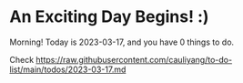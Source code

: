 # An Exciting Day Begins! :)

Morning! Today is 2023-03-17, and you have 0 things to do.

Check https://raw.githubusercontent.com/cauliyang/to-do-list/main/todos/2023-03-17.md